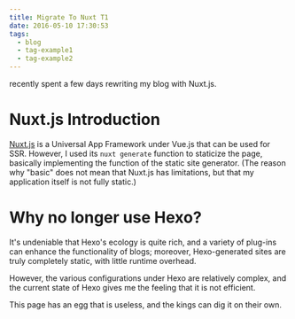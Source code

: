 ```yaml
---
title: Migrate To Nuxt T1
date: 2016-05-10 17:30:53
tags:
  - blog
  - tag-example1
  - tag-example2
---
```


recently spent a few days rewriting my blog with Nuxt.js.

# Nuxt.js Introduction

[Nuxt.js](https://nuxtjs.org/) is a Universal App Framework under Vue.js that can be used for SSR.
However, I used its `nuxt generate` function to staticize the page, basically implementing the function of the static site generator. (The reason why "basic" does not mean that Nuxt.js has limitations, but that my application itself is not fully static.)

# Why no longer use Hexo?

It's undeniable that Hexo's ecology is quite rich, and a variety of plug-ins can enhance the functionality of blogs; moreover, Hexo-generated sites are truly completely static, with little runtime overhead.

However, the various configurations under Hexo are relatively complex, and the current state of Hexo gives me the feeling that it is not efficient.

This page has an egg that is useless, and the kings can dig it on their own.
